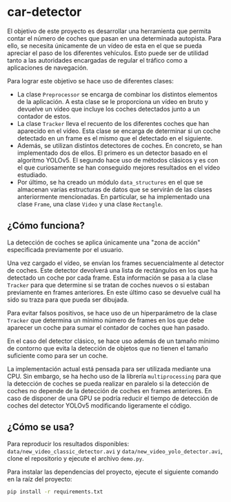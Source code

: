 # car-detector
El objetivo de este proyecto es desarrollar una herramienta que permita contar el número de coches que 
pasan en una determinada autopista. Para ello, se necesita únicamente de un vídeo de esta en el que se
pueda apreciar el paso de los diferentes vehículos. Esto puede ser de utilidad tanto a las autoridades 
encargadas de regular el tráfico como a aplicaciones de navegación.

Para lograr este objetivo se hace uso de diferentes clases:

* La clase `Preprocessor` se encarga de combinar los distintos elementos de la aplicación. A esta clase 
se le proporciona un vídeo en bruto y devuelve un vídeo que incluye los coches detectados junto a un 
contador de estos.
* La clase `Tracker` lleva el recuento de los diferentes coches que han aparecido en el vídeo. Esta clase 
se encarga de determinar si un coche detectado en un frame es el mismo que el detectado en el siguiente.
* Además, se utilizan distintos detectores de coches. En concreto, se han implementado dos de ellos. 
El primero es un detector basado en el algoritmo YOLOv5. El segundo hace uso de métodos clásicos y es 
con el que curiosamente se han conseguido mejores resultados en el vídeo estudiado.
* Por último, se ha creado un módulo `data_structures` en el que se almacenan varias estructuras de 
datos que se servirán de las clases anteriormente mencionadas. En particular, se ha implementado una clase 
`Frame`, una clase `Video` y una clase `Rectangle`.

## ¿Cómo funciona?
La detección de coches se aplica únicamente una "zona de acción" especificada previamente por el usuario.

Una vez cargado el vídeo, se envían los frames secuencialmente al detector de coches. Este detector 
devolverá una lista de rectángulos en los que ha detectado un coche por cada frame. Esta información 
se pasa a la clase `Tracker` para que determine si se tratan de coches nuevos o si estaban previamente en 
frames anteriores. En este último caso se devuelve cuál ha sido su traza para que pueda ser dibujada. 

Para evitar falsos positivos, se hace uso de un hiperparámetro de la clase `Tracker` que determina 
un mínimo número de frames en los que debe aparecer un coche para sumar el contador de coches que han pasado.

En el caso del detector clásico, se hace uso además de un tamaño mínimo de contorno que evita la detección 
de objetos que no tienen el tamaño suficiente como para ser un coche.

La implementación actual está pensada para ser utilizada mediante una CPU. Sin embargo, se ha hecho uso
de la librería `multiprocessing` para que la detección de coches se pueda realizar en paralelo si la detección
de coches no depende de la detección de coches en frames anteriores. En caso de disponer de una GPU se podría
reducir el tiempo de detección de coches del detector YOLOv5 modificando ligeramente el código.

## ¿Cómo se usa?
Para reproducir los resultados disponibles: `data/new_video_classic_detector.avi` y 
`data/new_video_yolo_detector.avi`, clone el repositorio y ejecute el archivo `demo.py`. 

Para instalar las dependencias del proyecto, ejecute el siguiente comando en la raíz del proyecto:
```bash
pip install -r requirements.txt
```
